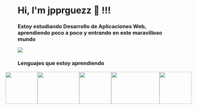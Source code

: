 # Hi, I'm jpprguezz 🦦 !!!
### Estoy estudiando Desarrollo de Aplicaciones Web, aprendiendo poco a poco y entrando en este maravilloso mundo

![](https://github.com/jpprguezz/jpprguezz/assets/145053972/e80ed21f-9b29-48ad-b797-868278dde6a1)

### Lenguajes que estoy aprendiendo 
 </p>
    <div style="display: flex; justify-content: center;">
    <img src=".![Uploading HTML5_logo_and_wordmark (1).jpg…]()
 (1)" style="width: 100px; height: 100px;">
    <img src="." style="width: 130px; height: 100px;">
    <img src="." style="width: 100px; height: 100px;">
    <img src="." style="width: 150px; height: 100px;">
    <img src="." style="width: 100px; height:100px;">
</div>



